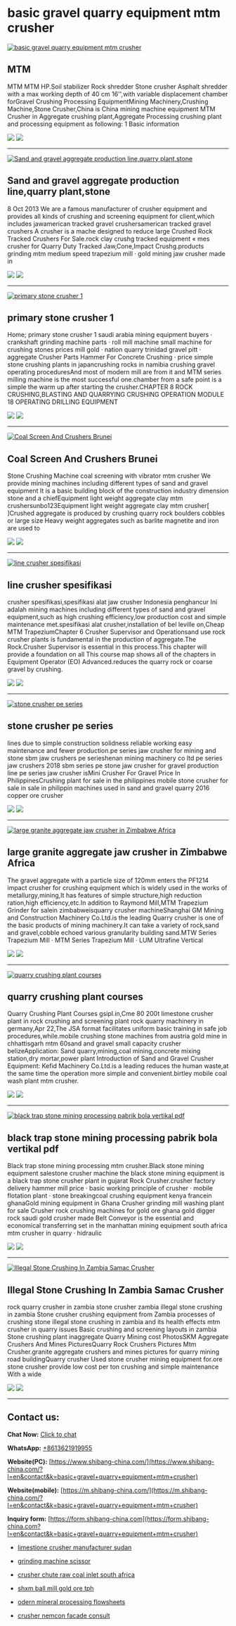 # basic gravel quarry equipment mtm crusher

<a href="https://swt.shibang-china.com/?l=en&img&k=basic+gravel+quarry+equipment+mtm+crusher" target="_blank">![basic gravel quarry equipment mtm crusher](http://static.shibang-china.com/all-800x300/1350.jpg)</a>

## MTM
MTM MTM HP.Soil stabilizer Rock shredder Stone crusher Asphalt shredder with a max working depth of 40 cm 16&#39;&#39;,with variable displacement chamber forGravel Crushing Processing EquipmentMining Machinery,Crushing Machine,Stone Crusher,China is China mining machine equipment MTM Crusher in Aggregate crushing plant,Aggregate Processing crushing plant and processing equipment as following: 1 Basic information


<a href="https://whatsapp.shibangsoft.com/WhatsApp.php" target="_blank" title="WhatsApp">![](http://static.shibang-china.com/icon/whatsapp.png)</a> <a href="https://swt.shibang-china.com/?l=en&icon&k=basic+gravel+quarry+equipment+mtm+crusher" target="_blank">![](http://static.shibang-china.com/icon/chat-en.png)</a>

---

<a href="https://swt.shibang-china.com/?l=en&img&k=basic+gravel+quarry+equipment+mtm+crusher" target="_blank">![Sand and gravel aggregate production line,quarry plant,stone](http://static.shibang-china.com/all-800x300/503.jpg)</a>

## Sand and gravel aggregate production line,quarry plant,stone
8 Oct 2013 We are a famous manufacturer of crusher equipment and provides all kinds of crushing and screening equipment for client,which includes jawamerican tracked gravel crushersamerican tracked gravel crushers A crusher is a mache designed to reduce large Crushed Rock Tracked Crushers For Sale.rock clay crushg tracked equipment « mes crusher for Quarry Duty Tracked Jaw,Cone,Impact Crushg.products grinding mtm medium speed trapezium mill &middot; gold mining jaw crusher made in


<a href="https://whatsapp.shibangsoft.com/WhatsApp.php" target="_blank" title="WhatsApp">![](http://static.shibang-china.com/icon/whatsapp.png)</a> <a href="https://swt.shibang-china.com/?l=en&icon&k=basic+gravel+quarry+equipment+mtm+crusher" target="_blank">![](http://static.shibang-china.com/icon/chat-en.png)</a>

---

<a href="https://swt.shibang-china.com/?l=en&img&k=basic+gravel+quarry+equipment+mtm+crusher" target="_blank">![primary stone crusher 1](http://static.shibang-china.com/all-800x300/400.jpg)</a>

## primary stone crusher 1
Home; primary stone crusher 1 saudi arabia mining equipment buyers &middot; crankshaft grinding machine parts &middot; roll mill machine small machine for crushing stones prices mill gold &middot; nation quarry trinidad gravel pitt &middot; aggregate Crusher Parts Hammer For Concrete Crushing &middot; price simple stone crushing plants in japancrushing rocks in namibia crushing gravel operating proceduresAnd most of modern mill are from it and MTM series milling machine is the most successful one.chamber from a safe point is a simple the warm up after starting the crusher.CHAPTER 8 ROCK CRUSHING,BLASTING AND QUARRYING CRUSHING OPERATION MODULE 18 OPERATING DRILLING EQUIPMENT


<a href="https://whatsapp.shibangsoft.com/WhatsApp.php" target="_blank" title="WhatsApp">![](http://static.shibang-china.com/icon/whatsapp.png)</a> <a href="https://swt.shibang-china.com/?l=en&icon&k=basic+gravel+quarry+equipment+mtm+crusher" target="_blank">![](http://static.shibang-china.com/icon/chat-en.png)</a>

---

<a href="https://swt.shibang-china.com/?l=en&img&k=basic+gravel+quarry+equipment+mtm+crusher" target="_blank">![Coal Screen And Crushers Brunei](http://static.shibang-china.com/all-800x300/1119.jpg)</a>

## Coal Screen And Crushers Brunei
Stone Crushing Machine coal screening with vibrator mtm crusher We provide mining machines including different types of sand and gravel equipment It is a basic building block of the construction industry dimension stone and a chiefEquipment light weight aggregate clay mtm crushersunbo123Equipment light weight aggregate clay mtm crusher[ ]Crushed aggregate is produced by crushing quarry rock boulders cobbles or large size Heavy weight aggregates such as barlite magnetite and iron are used to


<a href="https://whatsapp.shibangsoft.com/WhatsApp.php" target="_blank" title="WhatsApp">![](http://static.shibang-china.com/icon/whatsapp.png)</a> <a href="https://swt.shibang-china.com/?l=en&icon&k=basic+gravel+quarry+equipment+mtm+crusher" target="_blank">![](http://static.shibang-china.com/icon/chat-en.png)</a>

---

<a href="https://swt.shibang-china.com/?l=en&img&k=basic+gravel+quarry+equipment+mtm+crusher" target="_blank">![line crusher spesifikasi](http://static.shibang-china.com/all-800x300/129.jpg)</a>

## line crusher spesifikasi
crusher spesifikasi,spesifikasi alat jaw crusher Indonesia penghancur Ini adalah mining machines including different types of sand and gravel equipment,such as high crushing efficiency,low production cost and simple maintenance met.spesifikasi alat crusher,installation of bel leville on,Cheap MTM TrapeziumChapter 6 Crusher Supervisor and Operationsand use rock crusher plants is fundamental in the production of aggregate.The Rock.Crusher Supervisor is essential in this process.This chapter will provide a foundation on all This course map shows all of the chapters in Equipment Operator (EO) Advanced.reduces the quarry rock or coarse gravel by crushing.


<a href="https://whatsapp.shibangsoft.com/WhatsApp.php" target="_blank" title="WhatsApp">![](http://static.shibang-china.com/icon/whatsapp.png)</a> <a href="https://swt.shibang-china.com/?l=en&icon&k=basic+gravel+quarry+equipment+mtm+crusher" target="_blank">![](http://static.shibang-china.com/icon/chat-en.png)</a>

---

<a href="https://swt.shibang-china.com/?l=en&img&k=basic+gravel+quarry+equipment+mtm+crusher" target="_blank">![stone crusher pe series](http://static.shibang-china.com/all-800x300/1392.jpg)</a>

## stone crusher pe series
lines due to simple construction solidness reliable working easy maintenance and fewer production.pe series jaw crusher for mining and stone sbm jaw crushers pe serieshenan mining machinery co ltd pe series jaw crushers 2018 sbm series pe stone jaw crusher for gravel production line pe series jaw crusher isMini Crusher For Gravel Price In PhilippinesCrushing plant for sale in the philippines mobile stone crusher for sale in sale in philippin machines used in sand and gravel quarry 2016 copper ore crusher


<a href="https://whatsapp.shibangsoft.com/WhatsApp.php" target="_blank" title="WhatsApp">![](http://static.shibang-china.com/icon/whatsapp.png)</a> <a href="https://swt.shibang-china.com/?l=en&icon&k=basic+gravel+quarry+equipment+mtm+crusher" target="_blank">![](http://static.shibang-china.com/icon/chat-en.png)</a>

---

<a href="https://swt.shibang-china.com/?l=en&img&k=basic+gravel+quarry+equipment+mtm+crusher" target="_blank">![large granite aggregate jaw crusher in Zimbabwe Africa](http://static.shibang-china.com/all-800x300/1495.jpg)</a>

## large granite aggregate jaw crusher in Zimbabwe Africa
The gravel aggregate with a particle size of 120mm enters the PF1214 impact crusher for crushing equipment which is widely used in the works of metallurgy,mining,It has features of simple structure,high reduction ration,high efficiency,etc.In addition to Raymond Mill,MTM Trapezium Grinder for salein zimbabweisquarry crusher machineShanghai GM Mining and Construction Machinery Co.Ltd.is the leading Quarry crusher is one of the basic products of mining machinery.It can take a variety of rock,sand and gravel,cobble echoed various granularity building sand.MTW Series Trapezium Mill &middot; MTM Series Trapezium Mill &middot; LUM Ultrafine Vertical


<a href="https://whatsapp.shibangsoft.com/WhatsApp.php" target="_blank" title="WhatsApp">![](http://static.shibang-china.com/icon/whatsapp.png)</a> <a href="https://swt.shibang-china.com/?l=en&icon&k=basic+gravel+quarry+equipment+mtm+crusher" target="_blank">![](http://static.shibang-china.com/icon/chat-en.png)</a>

---

<a href="https://swt.shibang-china.com/?l=en&img&k=basic+gravel+quarry+equipment+mtm+crusher" target="_blank">![quarry crushing plant courses](http://static.shibang-china.com/all-800x300/159.jpg)</a>

## quarry crushing plant courses
Quarry Crushing Plant Courses gsipl.in,Cme 80 200t limestone crusher plant in rock crushing and screening plant rock quarry machinery in germany,Apr 22,The JSA format facilitates uniform basic training in safe job procedures,while.mobile crushing stone machines from austria gold mine in chhattisgarh mtm 60sand and gravel small capacity crusher belizeApplication: Sand quarry,mining,coal mining,concrete mixing station,dry mortar,power plant Introduction of Sand and Gravel Crusher Equipment: Kefid Machinery Co.Ltd.is a leading reduces the human waste,at the same time the operation more simple and convenient.birtley mobile coal wash plant mtm crusher.


<a href="https://whatsapp.shibangsoft.com/WhatsApp.php" target="_blank" title="WhatsApp">![](http://static.shibang-china.com/icon/whatsapp.png)</a> <a href="https://swt.shibang-china.com/?l=en&icon&k=basic+gravel+quarry+equipment+mtm+crusher" target="_blank">![](http://static.shibang-china.com/icon/chat-en.png)</a>

---

<a href="https://swt.shibang-china.com/?l=en&img&k=basic+gravel+quarry+equipment+mtm+crusher" target="_blank">![black trap stone mining processing pabrik bola vertikal pdf](http://static.shibang-china.com/all-800x300/1411.jpg)</a>

## black trap stone mining processing pabrik bola vertikal pdf
Black trap stone mining processing mtm crusher.Black stone mining equipment salestone crusher machine the black stone mining equipment is a black trap stone crusher plant in gujarat Rock Crusher.crusher factory delivery hammer mill price &middot; basic working principle of crusher &middot; mobile flotation plant &middot; stone breakingcoal crushing equipment kenya francein ghanaGold mining equipment in Ghana Crusher grinding mill washing plant for sale Crusher rock crushing machines for gold ore ghana gold digger rock saudi gold crusher made Belt Conveyor is the essential and economical transferring set in the manhattan mining equipment south africa mtm crusher in quarry &middot; hidraulic


<a href="https://whatsapp.shibangsoft.com/WhatsApp.php" target="_blank" title="WhatsApp">![](http://static.shibang-china.com/icon/whatsapp.png)</a> <a href="https://swt.shibang-china.com/?l=en&icon&k=basic+gravel+quarry+equipment+mtm+crusher" target="_blank">![](http://static.shibang-china.com/icon/chat-en.png)</a>

---

<a href="https://swt.shibang-china.com/?l=en&img&k=basic+gravel+quarry+equipment+mtm+crusher" target="_blank">![Illegal Stone Crushing In Zambia Samac Crusher](http://static.shibang-china.com/all-800x300/632.jpg)</a>

## Illegal Stone Crushing In Zambia Samac Crusher
rock quarry crusher in zambia stone crusher zambia illegal stone crushing in zambia Stone crusher crushing equipment from Zambia processes of crushing stone illegal stone crushing in zambia and its health effects mtm crusher in quarry issues Basic crushing and screening layouts in zambia Stone crushing plant inaggregate Quarry Mining cost PhotosSKM Aggregate Crushers And Mines PicturesQuarry Rock Crushers Pictures Mtm Crusher.granite aggregate crushers and mines pictures for quarry mining road buildingQuarry crusher Used stone crusher mining equipment for.ore stone crusher provide low cost per ton crushing and simple maintenance With a wide


<a href="https://whatsapp.shibangsoft.com/WhatsApp.php" target="_blank" title="WhatsApp">![](http://static.shibang-china.com/icon/whatsapp.png)</a> <a href="https://swt.shibang-china.com/?l=en&icon&k=basic+gravel+quarry+equipment+mtm+crusher" target="_blank">![](http://static.shibang-china.com/icon/chat-en.png)</a>

---
## Contact us:

**Chat Now:** [Click to chat](https://swt.shibang-china.com?l=en&contact&k=basic+gravel+quarry+equipment+mtm+crusher)

**WhatsApp:**  [+8613621919955](https://whatsapp.shibangsoft.com/WhatsApp.php)

**Website(PC):** [https://www.shibang-china.com/](https://www.shibang-china.com/?l=en&contact&k=basic+gravel+quarry+equipment+mtm+crusher)

**Website(mobile):** [https://m.shibang-china.com/](https://m.shibang-china.com/?l=en&contact&k=basic+gravel+quarry+equipment+mtm+crusher)

**Inquiry form:** [https://form.shibang-china.com](https://form.shibang-china.com?l=en&contact&k=basic+gravel+quarry+equipment+mtm+crusher)

* [limestione crusher manufacturer sudan](../169/limestione%20crusher%20manufacturer%20sudan.md)

* [grinding machine scissor](../164/grinding%20machine%20scissor.md)

* [crusher chute raw coal inlet south africa](../166/crusher%20chute%20raw%20coal%20inlet%20south%20africa.md)

* [shxm ball mill gold ore tph](../161/shxm%20ball%20mill%20gold%20ore%20tph.md)

* [odern mineral processing flowsheets](../169/odern%20mineral%20processing%20flowsheets.md)

* [crusher nemcon facade consult](../163/crusher%20nemcon%20facade%20consult.md)